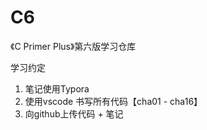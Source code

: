 # C6
《C Primer Plus》第六版学习仓库

学习约定

1. 笔记使用Typora
2. 使用vscode 书写所有代码【cha01 - cha16】
3. 向github上传代码 + 笔记
